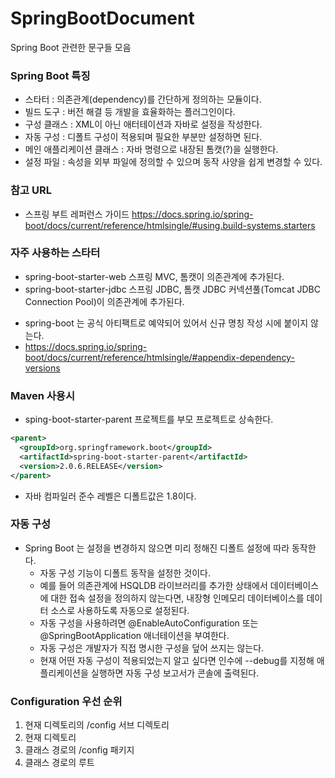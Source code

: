 # SpringBootDocument
Spring Boot 관련한 문구들 모음

### Spring Boot 특징
- 스타터 : 의존관계(dependency)를 간단하게 정의하는 모듈이다.
- 빌드 도구 : 버전 해결 등 개발을 효율화하는 플러그인이다.
- 구성 클래스 : XML이 아닌 애터테이션과 자바로 설정을 작성한다.
- 자동 구성 : 디폴트 구성이 적용되며 필요한 부분만 설정하면 된다.
- 메인 애플리케이션 클래스 : 자바 명령으로 내장된 톰캣(?)을 실행한다.
- 설정 파일 : 속성을 외부 파일에 정의할 수 있으며 동작 사양을 쉽게 변경할 수 있다.

### 참고 URL
- 스프링 부트 레퍼런스 가이드
  https://docs.spring.io/spring-boot/docs/current/reference/htmlsingle/#using.build-systems.starters

### 자주 사용하는 스타터
- spring-boot-starter-web
  스프링 MVC, 톰캣이 의존관계에 추가된다.
- spring-boot-starter-jdbc
  스프링 JDBC, 톰캣 JDBC 커넥션풀(Tomcat JDBC Connection Pool)이 의존관계에 추가된다.
  
* spring-boot 는 공식 아티팩트로 예약되어 있어서 신규 명칭 작성 시에 붙이지 않는다.
* https://docs.spring.io/spring-boot/docs/current/reference/htmlsingle/#appendix-dependency-versions

### Maven 사용시
- sping-boot-starter-parent 프로젝트를 부모 프로젝트로 상속한다.
```xml
<parent>
  <groupId>org.springframework.boot</groupId>
  <artifactId>spring-boot-starter-parent</artifactId>
  <version>2.0.6.RELEASE</version>
</parent>
```
- 자바 컴파일러 준수 레벨은 디폴트값은 1.8이다.


### 자동 구성
- Spring Boot 는 설정을 변경하지 않으면 미리 정해진 디폴트 설정에 따라 동작한다.
  - 자동 구성 기능이 디폴트 동작을 설정한 것이다.
  - 예를 들어 의존관계에 HSQLDB 라이브러리를 추가한 상태에서 데이터베이스에 대한 접속 설정을 정의하지 않는다면, 내장형 인메모리 데이터베이스를 데이터 소스로 사용하도록 자동으로 설정된다.
  - 자동 구성을 사용하려면 @EnableAutoConfiguration 또는 @SpringBootApplication 애너테이션을 부여한다.
  - 자동 구성은 개발자가 직접 명시한 구성을 덮어 쓰지는 않는다.
  - 현재 어떤 자동 구성이 적용되었는지 알고 싶다면 인수에 --debug를 지정해 애플리케이션을 실행하면 자동 구성 보고서가 콘솔에 출력된다.

### Configuration 우선 순위
1. 현재 디렉토리의 /config 서브 디렉토리
2. 현재 디렉토리
3. 클래스 경로의 /config 패키지
4. 클래스 경로의 루트


